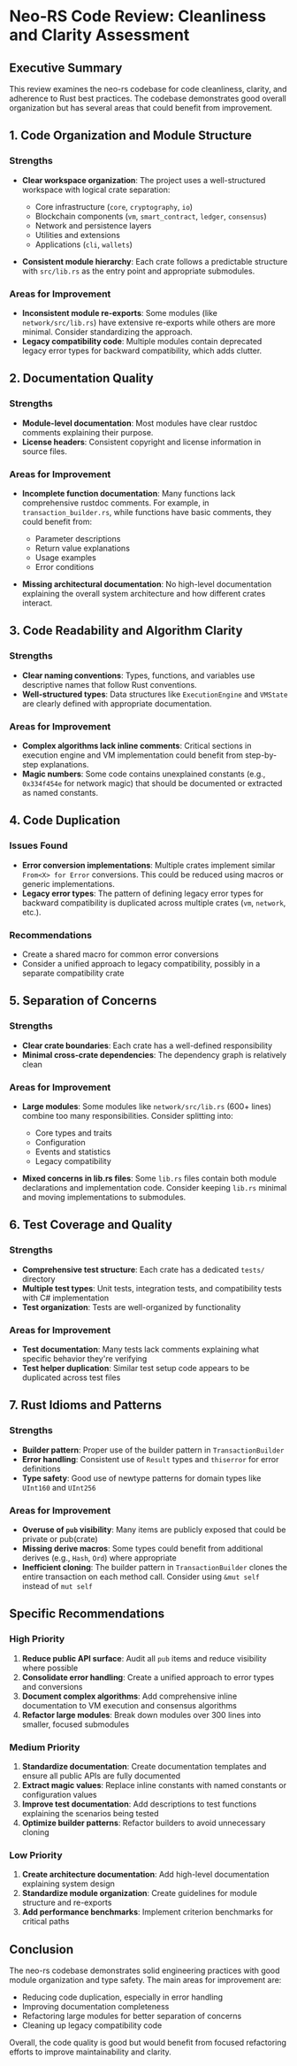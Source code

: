 # Neo-RS Code Review: Cleanliness and Clarity Assessment

## Executive Summary

This review examines the neo-rs codebase for code cleanliness, clarity, and adherence to Rust best practices. The codebase demonstrates good overall organization but has several areas that could benefit from improvement.

## 1. Code Organization and Module Structure

### Strengths
- **Clear workspace organization**: The project uses a well-structured workspace with logical crate separation:
  - Core infrastructure (`core`, `cryptography`, `io`)
  - Blockchain components (`vm`, `smart_contract`, `ledger`, `consensus`)
  - Network and persistence layers
  - Utilities and extensions
  - Applications (`cli`, `wallets`)

- **Consistent module hierarchy**: Each crate follows a predictable structure with `src/lib.rs` as the entry point and appropriate submodules.

### Areas for Improvement
- **Inconsistent module re-exports**: Some modules (like `network/src/lib.rs`) have extensive re-exports while others are more minimal. Consider standardizing the approach.
- **Legacy compatibility code**: Multiple modules contain deprecated legacy error types for backward compatibility, which adds clutter.

## 2. Documentation Quality

### Strengths
- **Module-level documentation**: Most modules have clear rustdoc comments explaining their purpose.
- **License headers**: Consistent copyright and license information in source files.

### Areas for Improvement
- **Incomplete function documentation**: Many functions lack comprehensive rustdoc comments. For example, in `transaction_builder.rs`, while functions have basic comments, they could benefit from:
  - Parameter descriptions
  - Return value explanations
  - Usage examples
  - Error conditions

- **Missing architectural documentation**: No high-level documentation explaining the overall system architecture and how different crates interact.

## 3. Code Readability and Algorithm Clarity

### Strengths
- **Clear naming conventions**: Types, functions, and variables use descriptive names that follow Rust conventions.
- **Well-structured types**: Data structures like `ExecutionEngine` and `VMState` are clearly defined with appropriate documentation.

### Areas for Improvement
- **Complex algorithms lack inline comments**: Critical sections in execution engine and VM implementation could benefit from step-by-step explanations.
- **Magic numbers**: Some code contains unexplained constants (e.g., `0x334f454e` for network magic) that should be documented or extracted as named constants.

## 4. Code Duplication

### Issues Found
- **Error conversion implementations**: Multiple crates implement similar `From<X> for Error` conversions. This could be reduced using macros or generic implementations.
- **Legacy error types**: The pattern of defining legacy error types for backward compatibility is duplicated across multiple crates (`vm`, `network`, etc.).

### Recommendations
- Create a shared macro for common error conversions
- Consider a unified approach to legacy compatibility, possibly in a separate compatibility crate

## 5. Separation of Concerns

### Strengths
- **Clear crate boundaries**: Each crate has a well-defined responsibility
- **Minimal cross-crate dependencies**: The dependency graph is relatively clean

### Areas for Improvement
- **Large modules**: Some modules like `network/src/lib.rs` (600+ lines) combine too many responsibilities. Consider splitting into:
  - Core types and traits
  - Configuration
  - Events and statistics
  - Legacy compatibility

- **Mixed concerns in lib.rs files**: Some `lib.rs` files contain both module declarations and implementation code. Consider keeping `lib.rs` minimal and moving implementations to submodules.

## 6. Test Coverage and Quality

### Strengths
- **Comprehensive test structure**: Each crate has a dedicated `tests/` directory
- **Multiple test types**: Unit tests, integration tests, and compatibility tests with C# implementation
- **Test organization**: Tests are well-organized by functionality

### Areas for Improvement
- **Test documentation**: Many tests lack comments explaining what specific behavior they're verifying
- **Test helper duplication**: Similar test setup code appears to be duplicated across test files

## 7. Rust Idioms and Patterns

### Strengths
- **Builder pattern**: Proper use of the builder pattern in `TransactionBuilder`
- **Error handling**: Consistent use of `Result` types and `thiserror` for error definitions
- **Type safety**: Good use of newtype patterns for domain types like `UInt160` and `UInt256`

### Areas for Improvement
- **Overuse of `pub` visibility**: Many items are publicly exposed that could be private or pub(crate)
- **Missing derive macros**: Some types could benefit from additional derives (e.g., `Hash`, `Ord`) where appropriate
- **Inefficient cloning**: The builder pattern in `TransactionBuilder` clones the entire transaction on each method call. Consider using `&mut self` instead of `mut self`

## Specific Recommendations

### High Priority
1. **Reduce public API surface**: Audit all `pub` items and reduce visibility where possible
2. **Consolidate error handling**: Create a unified approach to error types and conversions
3. **Document complex algorithms**: Add comprehensive inline documentation to VM execution and consensus algorithms
4. **Refactor large modules**: Break down modules over 300 lines into smaller, focused submodules

### Medium Priority
1. **Standardize documentation**: Create documentation templates and ensure all public APIs are fully documented
2. **Extract magic values**: Replace inline constants with named constants or configuration values
3. **Improve test documentation**: Add descriptions to test functions explaining the scenarios being tested
4. **Optimize builder patterns**: Refactor builders to avoid unnecessary cloning

### Low Priority
1. **Create architecture documentation**: Add high-level documentation explaining system design
2. **Standardize module organization**: Create guidelines for module structure and re-exports
3. **Add performance benchmarks**: Implement criterion benchmarks for critical paths

## Conclusion

The neo-rs codebase demonstrates solid engineering practices with good module organization and type safety. The main areas for improvement are:
- Reducing code duplication, especially in error handling
- Improving documentation completeness
- Refactoring large modules for better separation of concerns
- Cleaning up legacy compatibility code

Overall, the code quality is good but would benefit from focused refactoring efforts to improve maintainability and clarity.